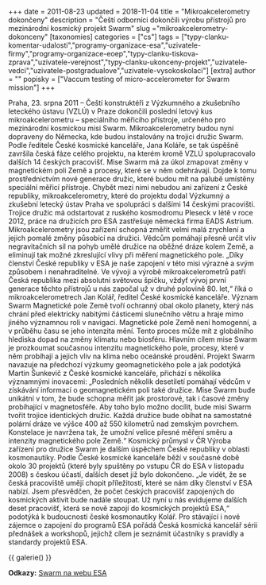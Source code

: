 +++
date = 2011-08-23
updated = 2018-11-04
title = "Mikroakcelerometry dokončeny"
description = "Čeští odborníci dokončili výrobu přístrojů pro mezinárodní kosmický projekt Swarm"
slug ="mikroakcelerometry-dokonceny"
[taxonomies]
categories = ["cs"]
tags = ["typy-clanku-komentar-udalosti","programy-organizace-esa","uzivatele-firmy","programy-organizace-eoep","typy-clanku-tiskova-zprava","uzivatele-verejnost","typy-clanku-ukonceny-projekt","uzivatele-vedci","uzivatele-postgradualove","uzivatele-vysokoskolaci"]
[extra]
author = ""
popisky = ["Vaccum testing of micro-accelerometer for Swarm mission"]
+++

Praha, 23. srpna 2011 – Čeští konstruktéři z Výzkumného a zkušebního leteckého ústavu (VZLÚ) v Praze dokončili poslední letový kus mikroakcelerometru – speciálního měřicího přístroje, určeného pro mezinárodní kosmickou misi Swarm. Mikroakcelerometry budou nyní dopraveny do Německa, kde budou instalovány na trojici družic Swarm. Podle ředitele České kosmické kanceláře, Jana Koláře, se tak úspěšně završila česká fáze celého projektu, na kterém kromě VZLÚ spolupracovalo dalších 14 českých pracovišť. Mise Swarm má za úkol zmapovat změny v magnetickém poli Země a procesy, které se v něm odehrávají. Dojde k tomu prostřednictvím nové generace družic, které budou mít na palubě umístěny speciální měřicí přístroje. Chybět mezi nimi nebudou ani zařízení z České republiky, mikroakcelerometry, které do projektu dodal Výzkumný a zkušební letecký ústav Praha ve spolupráci s dalšími 14 českými pracovišti. Trojice družic má odstartovat z ruského kosmodromu Pleseck v létě v roce 2012, práce na družicích pro ESA zastřešuje německá firma EADS Astrium. Mikroakcelerometry jsou zařízení schopná změřit velmi malá zrychlení a jejich pomalé změny působící na družici. Vědcům pomáhají přesně určit vliv negravitačních sil na pohyb umělé družice na oběžné dráze kolem Země, a eliminují tak možné zkreslující vlivy při měření magnetického pole. „Díky členství České republiky v ESA je naše zapojení v této misi výrazné a svým způsobem i nenahraditelné. Ve vývoji a výrobě mikroakcelerometrů patří Česká republika mezi absolutní světovou špičku, vždyť vývoj první generace těchto přístrojů u nás započal už v druhé polovině 80. let,“ říká o mikroakcelerometrech Jan Kolář, ředitel České kosmické kanceláře. Význam Swarm Magnetické pole Země tvoří ochranný obal okolo planety, který nás chrání před elektricky nabitými částicemi slunečního větru a hraje mimo jiného významnou roli v navigaci. Magnetické pole Země není homogenní, a v průběhu času se jeho intenzita mění. Tento proces může mít z globálního hlediska dopad na změny klimatu nebo biosféru. Hlavním cílem mise Swarm je prozkoumat současnou intenzitu magnetického pole, procesy, které v něm probíhají a jejich vliv na klima nebo oceánské proudění. Projekt Swarm navazuje na předchozí výzkumy geomagnetického pole a jak podotýká Martin Šunkevič z České kosmické kanceláře, přichází s několika významnými inovacemi: „Posledních několik desetiletí pomáhají vědcům v získávání informací o geomagnetickém poli také družice. Mise Swarm bude unikátní v tom, že bude schopna měřit jak prostorové, tak i časové změny probíhající v magnetosféře. Aby toho bylo možno docílit, bude misi Swarm tvořit trojice identických družic. Každá družice bude obíhat na samostatné polární dráze ve výšce 400 až 550 kilometrů nad zemským povrchem. Konstelace je navržena tak, že umožní velice přesné měření směru a intenzity magnetického pole Země.“ Kosmický průmysl v ČR Výroba zařízení pro družice Swarm je dalším úspěchem České republiky v oblasti kosmonautiky. Podle České kosmické kanceláře běží v současné době okolo 30 projektů (které byly spuštěny po vstupu ČR do ESA v listopadu 2008) s českou účastí, dalších deset již bylo dokončeno. „Je vidět, že se česká pracoviště umějí chopit příležitostí, které se nám díky členství v ESA nabízí. Jsem přesvědčen, že počet českých pracovišť zapojených do kosmických aktivit bude nadále stoupat. Už nyní u nás evidujeme dalších deset pracovišť, která se nově zapojí do kosmických projektů ESA,“ podotýká k budoucnosti české kosmonautiky Kolář. Pro stávající i nové zájemce o zapojení do programů ESA pořádá Česká kosmická kancelář sérii přednášek a workshopů, jejichž cílem je seznámit účastníky s pravidly a standardy projektů ESA.

{{ galerie() }}

**Odkazy:**
[Swarm na webu ESA]

[Swarm na webu ESA]: http://www.esa.int/Our_Activities/Observing_the_Earth/The_Living_Planet_Programme/Earth_Explorers/Swarm/ESA_s_magnetic_field_mission_Swarm
